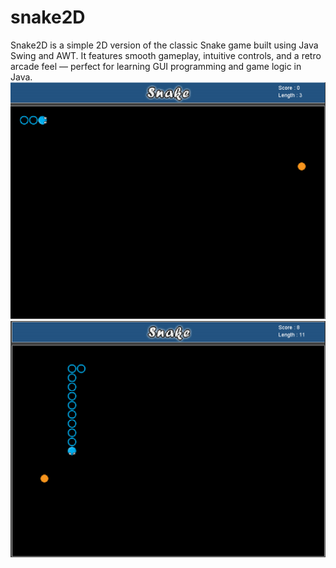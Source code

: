 # snake2D
Snake2D is a simple 2D version of the classic Snake game built using Java Swing and AWT. It features smooth gameplay, intuitive controls, and a retro arcade feel — perfect for learning GUI programming and game logic in Java.
<br>
![alt text](<Screenshot 2024-01-26 104624.png>)
<br>
![alt text](<Screenshot 2024-01-26 112847.png>)